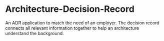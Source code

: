 # Architecture-Decision-Record
An ADR application to match the need of an employer. The decision record connects all relevant information together to help an architecture understand the background. 
